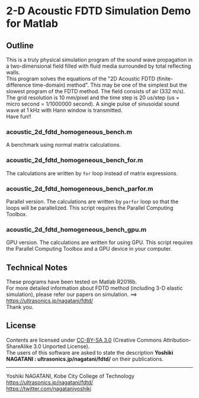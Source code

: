 # 2-D Acoustic FDTD Simulation Demo for Matlab


## Outline

This is a truly physical simulation program of the sound wave propagation in a two-dimensional field filled with fluid media surrounded by total reflecting walls.  
This program solves the equations of the "2D Acoustic FDTD (finite-difference time-domain) method". This may be one of the simplest but the slowest program of the FDTD method. The field consists of air (332 m/s). The grid resolution is 10 mm/pixel and the time step is 20 us/step (us = micro second = 1/1000000 second). A single pulse of sinusoidal sound wave at 1 kHz with Hann window is transmitted.  
Have fun!!

### acoustic_2d_fdtd_homogeneous_bench.m
A benchmark using normal matrix calculations.

### acoustic_2d_fdtd_homogeneous_bench_for.m
The calculations are written by `for` loop instead of matrix expressions.

### acoustic_2d_fdtd_homogeneous_bench_parfor.m
Parallel version. The calculations are written by `parfor` loop so that the loops will be parallelized. This script requires the Parallel Computing Toolbox.

### acoustic_2d_fdtd_homogeneous_bench_gpu.m
GPU version. The calculations are written for using GPU. This script requires the Parallel Computing Toolbox and a GPU device in your computer.



## Technical Notes
These programs have been tested on Matlab R2016b.  
For more detailed information about FDTD method (including 3-D elastic simulation), please refer our papers on simulation. ==> https://ultrasonics.jp/nagatani/fdtd/  
Thank you.



## License

Contents are licensed under [CC-BY-SA 3.0](http://creativecommons.org/licenses/by-sa/3.0/) (Creative Commons Attribution-ShareAlike 3.0 Unported License).  
The users of this software are asked to state the description **Yoshiki NAGATANI : ultrasonics.jp/nagatani/fdtd/** on their publications.


***


Yoshiki NAGATANI, Kobe City College of Technology  
https://ultrasonics.jp/nagatani/fdtd/  
https://twitter.com/nagataniyoshiki
